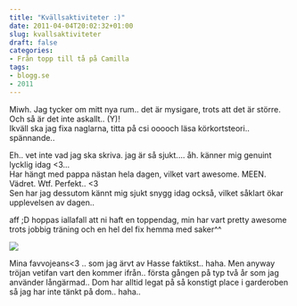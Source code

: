 ```yaml
---
title: "Kvällsaktiviteter :)"
date: 2011-04-04T20:02:32+01:00
slug: kvallsaktiviteter
draft: false
categories:
- Från topp till tå på Camilla
tags:
- blogg.se
- 2011
---
```

Miwh. Jag tycker om mitt nya rum.. det är mysigare, trots att det är större. Och så är det inte askallt.. (Y)!  
Ikväll ska jag fixa naglarna, titta på csi ooooch läsa körkortsteori.. spännande..  
  
Eh.. vet inte vad jag ska skriva. jag är så sjukt.... åh. känner mig genuint lycklig idag <3...  
Har hängt med pappa nästan hela dagen, vilket vart awesome. MEEN. Vädret. Wtf. Perfekt.. <3  
Sen har jag dessutom kännt mig sjukt snygg idag också, vilket såklart ökar upplevelsen av dagen..  
  
aff ;D hoppas iallafall att ni haft en toppendag, min har vart pretty awesome trots jobbig träning och en hel del fix hemma med saker^^  
  
  
![](/assets/images/blogg.se/dsc02336_141240176.jpg)  
  
Mina favvojeans<3 .. som jag ärvt av Hasse faktikst.. haha. Men anyway tröjan vetifan vart den kommer ifrån.. första gången på typ två år som jag använder långärmad.. Dom har alltid legat på så konstigt place i garderoben så jag har inte tänkt på dom.. haha..